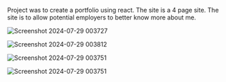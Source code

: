 Project was to create a portfolio using react. The site is a 4 page site. The site is to allow potential employers to better know more about me. 

![Screenshot 2024-07-29 003727](https://github.com/user-attachments/assets/b1250d61-fdf5-4668-aecb-fcbe37787fbd)


![Screenshot 2024-07-29 003812](https://github.com/user-attachments/assets/fee42b17-2a5b-4cb2-8718-b43c8535398f)


![Screenshot 2024-07-29 003751](https://github.com/user-attachments/assets/959cc371-4d67-4b8a-a347-2f8ae84ddf3b)


![Screenshot 2024-07-29 003751](https://github.com/user-attachments/assets/7afc5478-a917-4832-bcc9-e974bea0c02e)

